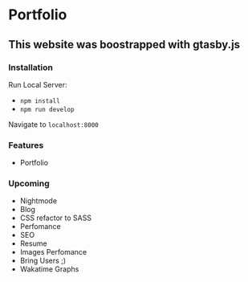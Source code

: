 # Portfolio 

## This website was boostrapped with gtasby.js

### Installation 

Run Local Server:

 * `npm install`
 * `npm run develop`

Navigate to `localhost:8000`

### Features
* Portfolio



### Upcoming
* Nightmode
* Blog
* CSS refactor to SASS
* Perfomance
* SEO
* Resume
* Images Perfomance
* Bring Users ;)
* Wakatime Graphs